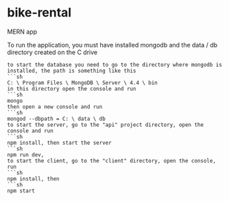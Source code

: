 # bike-rental
MERN app

To run the application, you must have installed mongodb and the data / db directory created on the C drive
```
to start the database you need to go to the directory where mongodb is installed, the path is something like this
```sh
C: \ Program Files \ MongoDB \ Server \ 4.4 \ bin
in this directory open the console and run
```sh
mongo
then open a new console and run
```sh
mongod --dbpath = C: \ data \ db
to start the server, go to the "api" project directory, open the console and run 
```sh
npm install, then start the server
```sh
npm run dev,
to start the client, go to the "client" directory, open the console, run 
```sh
npm install, then 
```sh
npm start
